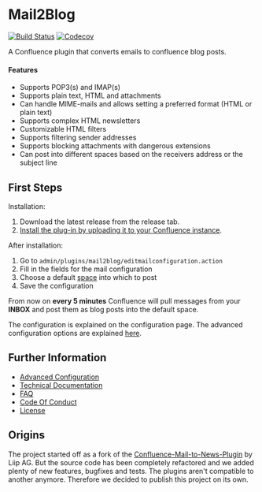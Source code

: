 # Mail2Blog

[![Build Status](https://travis-ci.org/dm-drogeriemarkt/Mail2Blog.svg?branch=master)](https://travis-ci.org/dm-drogeriemarkt/Mail2Blog)
[![Codecov](https://img.shields.io/codecov/c/github/dm-drogeriemarkt/Mail2Blog.svg)](https://codecov.io/gh/dm-drogeriemarkt/Mail2Blog)

A Confluence plugin that converts emails to confluence blog posts.

#### Features

- Supports POP3(s) and IMAP(s)
- Supports plain text, HTML and attachments
- Can handle MIME-mails and allows setting a preferred format (HTML or plain text)
- Supports complex HTML newsletters
- Customizable HTML filters
- Supports filtering sender addresses
- Supports blocking attachments with dangerous extensions
- Can post into different spaces based on the receivers address or the subject line

## First Steps

Installation:

1. Download the latest release from the release tab.
2. [Install the plug-in by uploading it to your Confluence instance](https://confluence.atlassian.com/upm/installing-add-ons-273875715.html#Installingadd-ons-Installingbyfileupload).

After installation:

1. Go to `admin/plugins/mail2blog/editmailconfiguration.action`
2. Fill in the fields for the mail configuration
3. Choose a default [space](https://confluence.atlassian.com/doc/spaces-139459.html) into which to post
4. Save the configuration

From now on **every 5 minutes** Confluence will pull messages from your **INBOX**
and post them as blog posts into the default space.

The configuration is explained on the configuration page.
The advanced configuration options are explained [here](doc/advanced_configuration.md).

## Further Information
- [Advanced Configuration](doc/advanced_configuration.md)
- [Technical Documentation](doc/technical_documentation.md)
- [FAQ](doc/faq.md)
- [Code Of Conduct](CODE_OF_CONDUCT.md)
- [License](LICENSE.txt)

## Origins

The project started off as a fork of the [Confluence-Mail-to-News-Plugin](https://github.com/stimmt/Confluence-Mail-to-News-Plugin) by Liip AG.
But the source code has been completely refactored and we added plenty of new features, bugfixes and tests.
The plugins aren't compatible to another anymore. Therefore we decided to publish this project on its own.
